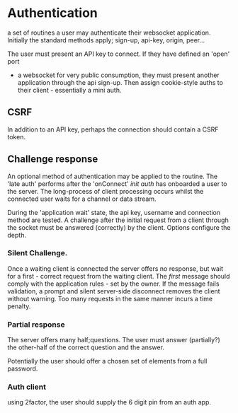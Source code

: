 # Authentication

a set of routines a user may authenticate their websocket application.
Initially the standard methods apply; sign-up, api-key, origin, peer...

The user must present an API key to connect. If they have defined an 'open' port
- a websocket for very public consumption, they must present another application
through the api sign-up. Then assign cookie-style auths to their client - essentially a mini auth.

## CSRF

In addition to an API key, perhaps the connection should contain a CSRF token.

## Challenge response

An optional method of authentication may be applied to the routine. The 'late auth' performs after the 'onConnect' _init auth_ has onboarded a user to the server.
The long-process of client processing occurs whilst the connected user waits for
a channel or data stream.

During the 'application wait' state, the api key, username and connection method are tested.
A challenge after the initial request from a client through the socket must be answered (correctly) by the client. Options configure the depth.

### Silent Challenge.

Once a waiting client is connected the server offers no response, but wait for a first - correct request from the waiting client.
The _first_ message should comply with the application rules - set by the owner. If the message fails validation, a prompt and silent server-side disconnect removes the client without warning. Too many requests in the same manner incurs a time penalty.

### Partial response

The server offers many half;questions. The user must answer (partially?) the other-half of the correct question and the answer.

Potentially the user should offer a chosen set of elements from a full password.


### Auth client

using 2factor, the user should supply the 6 digit pin from an auth app.

